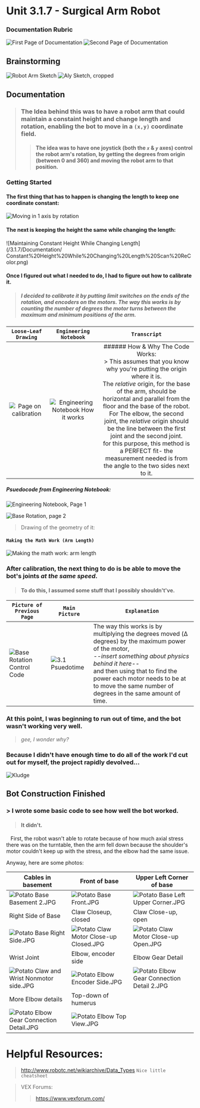 # Unit 3.1.7 - Surgical Arm Robot

### Documentation Rubric
![First Page of Documentation](/3.1.7/Documentation/Documentation%20Requirements.png)
![Second Page of Documentation](/3.1.7/Documentation/Project%20Requirements%20-%20Cropped.png)

## Brainstorming
![Robot Arm Sketch](/3.1.7/Documentation/Robot%20Arm%20Sketch%20Recolor.png)
![Aly Sketch, cropped](/3.1.7/Documentation/Brainstorming%20-%20Surgical%20Arm%20Recolor.png)


## Documentation


> ### The Idea behind this was to have a robot arm that could maintain a constaint height and change length and rotation, enabling the bot to move in a `(x,y)` coordinate field.
> > #### The idea was to have one joystick (both the *`x`* & *`y`* axes) control the robot arm's rotation, by getting the degrees from origin (between 0 and 360) and moving the robot arm to that position. 

### Getting Started

#### The first thing that has to happen is changing the length to keep one coordinate constant:

![Moving in 1 axis by rotation](/3.1.7/Documentation/Moving%20in%201%20axis%20by%20rotation%20while%20keeping%20the%20other%20constant.png)

#### The next is keeping the height the same while changing the length:
![Maintaining Constant Height While Changing Length](/3.1.7/Documentation/
Constant%20Height%20While%20Changing%20Length%20Scan%20ReColor.png)

#### Once I figured out what I needed to do, I had to figure out how to calibrate it.
> ##### I decided to calibrate it by putting limit switches on the ends of the rotation, and encoders on the motors.  The way this works is by counting the number of degrees the motor turns between the maximum and minimum positions of the arm.



| `Loose-Leaf Drawing` | `Engineering Notebook` | `Transcript` |
| :---: | :---: | :---: |
| ![Page on calibration](/3.1.7/Documentation/Reusable%20Calibration%20Code%20Idea%2C%20Psuedocode%2C%20and%20Structure%20Requirements%20Recolor%20Crop.png) | ![Engineering Notebook How it works](/3.1.7/Documentation/3.1.7%20Arm%20-%20Engineering%20Notebook%20Documentation%20Page%202.jpg) | ###### How & Why The Code Works: <br> > This assumes that you know why you're putting the origin where it is.  <br> The *relative* origin, for the base of the arm, should be horizontal and parallel from the floor and the base of the robot. <br>  For The elbow, the second joint, the *relative* origin should be the line between the first joint and the second joint. <br> for this purpose, this method is a PERFECT fit- the measurement needed is from the angle to the two sides next to it. |


##### Psuedocode from Engineering Notebook:
![Engineering Notebook, Page 1](/3.1.7/Documentation/3.1.7%20Arm%20-%20Engineering%20Notebook%20Documentation%20Page%201.jpg)


![Base Rotation, page 2](/3.1.7/Documentation/Base%20Rotation%20Control%20Code%20Recolor.png)

> Drawing of the geometry of it:
#### `Making the Math Work (Arm Length)`

![Making the math work: arm length](/3.1.7/Documentation/Making%20the%20Math%20Work%20(Arm%20Length)%20-%20Sketch%20Page%20on%20calibration%20Recolor.png)


### After calibration, the next thing to do is be able to move the bot's joints ***at the same speed***.

> #### To do this, I assumed some stuff that I possibly shouldn't've.



| `Picture of Previous Page` | `Main Picture` | `Explanation` |
| --- | --- | --- |
| ![Base Rotation Control Code](/3.1.7/Documentation/Base%20Rotation%20Control%20Code%20Recolor.png) | ![3.1 Psuedotime](/3.1.7/Documentation/Base%20Rotation%20Control%20Code%2C%20Step%203.1%20Psuedocode%20for%20Time%20to%20rotate%20Recolor%20Crop.png) | The way this works is by multiplying the degrees moved (Δ degrees) by the maximum power of the motor, <br> *--insert something about physics behind it here--* <br> and then using that to find the power each motor needs to be at to move the same number of degrees in the same amount of time. |

### At this point, I was beginning to run out of time, and the bot wasn't working very well.
> *gee, I wonder why?*





### Because I didn't have enough time to do all of the work I'd cut out for myself, the project rapidly devolved...
![Kludge](/3.1.7/Documentation/Kludge%20Code-%20What%20this%20turned%20into%20Recolor.png)


## Bot Construction Finished
### > I wrote some basic code to see how well the bot worked.
> ####   It didn't.

    First, the robot wasn't able to rotate because of how much axial stress there was on the turntable, then the arm fell down because the shoulder's motor couldn't keep up with the stress, and the elbow had the same issue.
    
Anyway, here are some photos:

| Cables in basement | Front of base | Upper Left Corner of base |
| --- | --- | --- |
|![Potato Base Basement 2.JPG](/3.1.7/Documentation/Potato/Potato%20Base%20Basement%202.JPG)  |![Potato Base Front.JPG](/3.1.7/Documentation/Potato/Potato%20Base%20Front.JPG) |![Potato Base Left Upper Corner.JPG](/3.1.7/Documentation/Potato/Potato%20Base%20Left%20Upper%20Corner.JPG)|
| Right Side of Base | Claw Closeup, closed | Claw Close-up, open |
|![Potato Base Right Side.JPG](/3.1.7/Documentation/Potato/Potato%20Base%20Right%20Side.JPG) |![Potato Claw Motor Close-up Closed.JPG](/3.1.7/Documentation/Potato/Potato%20Claw%20Motor%20Close-up%20Closed.JPG)|![Potato Claw Motor Close-up Open.JPG](/3.1.7/Documentation/Potato/Potato%20Claw%20Motor%20Close-up%20Open.JPG) |
| Wrist Joint | Elbow, encoder side | Elbow Gear Detail |
|![Potato Claw and Wrist Nonmotor side.JPG](/3.1.7/Documentation/Potato/Potato%20Claw%20and%20Wrist%20Nonmotor%20side.JPG) |![Potato Elbow Encoder Side.JPG](/3.1.7/Documentation/Potato/Potato%20Elbow%20Encoder%20Side.JPG) |![Potato Elbow Gear Connection Detail 2.JPG](/3.1.7/Documentation/Potato/Potato%20Elbow%20Gear%20Connection%20Detail%202.JPG) |
| More Elbow details | Top-down of humerus | 
|![Potato Elbow Gear Connection Detail.JPG](/3.1.7/Documentation/Potato/Potato%20Elbow%20Gear%20Connection%20Detail.JPG) |![Potato Elbow Top View.JPG](/3.1.7/Documentation/Potato/Potato%20Elbow%20Top%20View.JPG)|

# Helpful Resources:
> http://www.robotc.net/wikiarchive/Data_Types `Nice little cheatsheet`

> VEX Forums:
>> https://www.vexforum.com/

